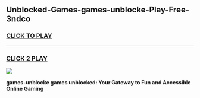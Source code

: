 
## Unblocked-Games-games-unblocke-Play-Free-3ndco
<h3>
<a href="https://premium76.site?title=games-unblocke&ref=20A">CLICK TO PLAY</a></h3>
<hr>

<h3>
<a href="https://premium76.site?title=games-unblocke&ref=20A">CLICK 2 PLAY</a>
  
</h3>

<a href="https://premium76.site?title=games-unblocke&ref=20A"><img src="https://clearcache.store/games.png"></a>


**games-unblocke games unblocked: Your Gateway to Fun and Accessible Online Gaming**
